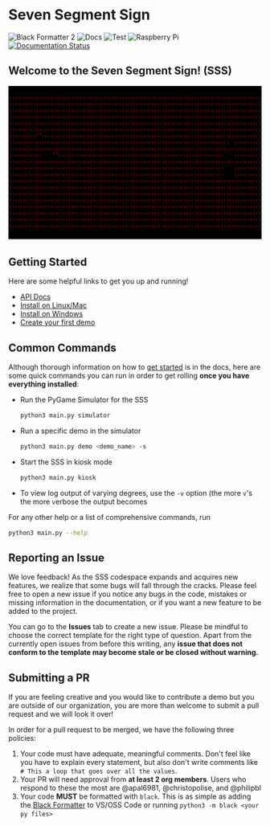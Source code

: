 # Seven Segment Sign

![Black Formatter 2](https://github.com/NET-BYU/sss/actions/workflows/formatting.yml/badge.svg) ![Docs](https://github.com/NET-BYU/sss/actions/workflows/pages/pages-build-deployment/badge.svg) ![Test](https://github.com/NET-BYU/sss/actions/workflows/test.yaml/badge.svg) ![Raspberry Pi](https://github.com/NET-BYU/sss/actions/workflows/raspberry_pi.yml/badge.svg) [![Documentation Status](https://readthedocs.org/projects/sss/badge/?version=latest)](https://sss.readthedocs.io/en/latest/?badge=latest)

## Welcome to the Seven Segment Sign! (SSS)
![ricky](docs/assets/doom_video.GIF)

## Getting Started
Here are some helpful links to get you up and running!
- [API Docs](https://sss.readthedocs.io/en/latest/API/Display/)
- [Install on Linux/Mac](https://sss.readthedocs.io/en/latest/Installation/Install%20SSS%20on%20Mac%20or%20Linux/)
- [Install on Windows](https://sss.readthedocs.io/en/latest/Installation/Install%20SSS%20on%20Windows/)
- [Create your first demo](https://sss.readthedocs.io/en/latest/Tutorials/Creating%20a%20demo/)

## Common Commands
Although thorough information on how to [get started](https://sss.readthedocs.io/en/latest/Overview/Get%20started/) is in the docs, here are some quick commands you can run in order to get rolling **once you have everything installed**:

- Run the PyGame Simulator for the SSS
  ```bash
  python3 main.py simulator
  ```
- Run a specific demo in the simulator
  ```bash
  python3 main.py demo <demo_name> -s
  ```
- Start the SSS in kiosk mode
  ```bash
  python3 main.py kiosk
  ```
- To view log output of varying degrees, use the `-v` option (the more `v`'s the more `v`erbose the output becomes

For any other help or a list of comprehensive commands, run
```bash
python3 main.py --help
```

## Reporting an Issue
We love feedback! As the SSS codespace expands and acquires new features, we realize that some bugs will fall through the cracks. Please feel free to open a new issue if you notice any bugs in the code, mistakes or missing information in the documentation, or if you want a new feature to be added to the project.

You can go to the **Issues** tab to create a new issue. Please be mindful to choose the correct template for the right type of question. Apart from the currently open issues from before this writing, any **issue that does not conform to the template may become stale or be closed without warning.**

## Submitting a PR
If you are feeling creative and you would like to contribute a demo but you are outside of our organization, you are more than welcome to submit a pull request and we will look it over! 

In order for a pull request to be merged, we have the following three policies:
1. Your code must have adequate, meaningful comments. Don't feel like you have to explain every statement, but also don't write comments like `# This a loop that goes over all the values`.
2. Your PR will need approval from **at least 2 org members**. Users who respond to these the most are @apal6981, @christopolise, and @philipbl
3. Your code **MUST** be formatted with `black`. This is as simple as adding the [Black Formatter](https://marketplace.visualstudio.com/items?itemName=ms-python.black-formatter) to VS/OSS Code or running `python3 -m black <your py files>`
